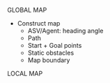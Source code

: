 GLOBAL MAP
- Construct map
    + ASV/Agent: heading angle
    + Path
    + Start + Goal points
    + Static obstacles
    + Map boundary


LOCAL MAP

